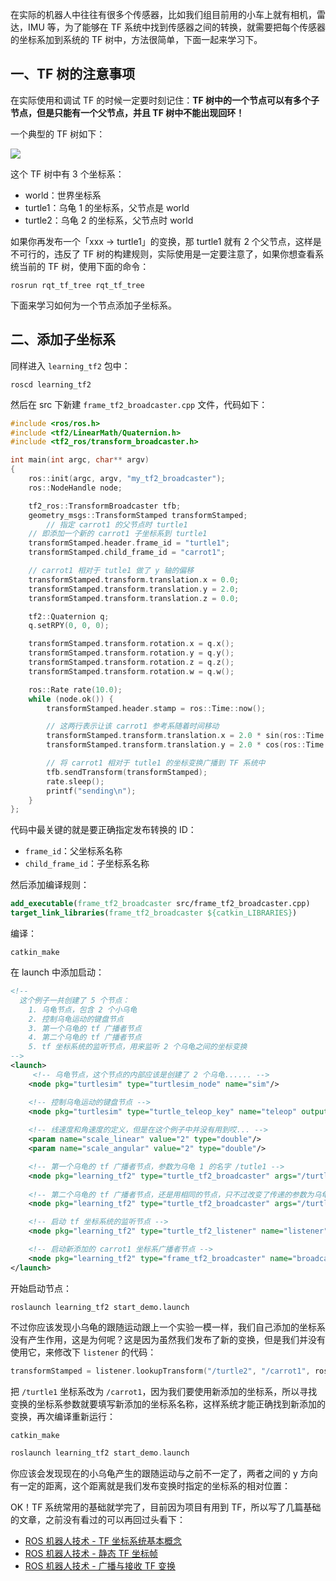 在实际的机器人中往往有很多个传感器，比如我们组目前用的小车上就有相机，雷达，IMU 等，为了能够在 TF 系统中找到传感器之间的转换，就需要把每个传感器的坐标系加到系统的 TF 树中，方法很简单，下面一起来学习下。

## 一、TF 树的注意事项

在实际使用和调试 TF 的时候一定要时刻记住：**TF 树中的一个节点可以有多个子节点，但是只能有一个父节点，并且 TF 树中不能出现回环！**

一个典型的 TF 树如下：

![](http://wiki.ros.org/tf2/Tutorials/Adding%20a%20frame%20%28C%2B%2B%29?action=AttachFile&do=get&target=tree.png)

这个 TF 树中有 3 个坐标系：

- world：世界坐标系
- turtle1：乌龟 1 的坐标系，父节点是 world
- turtle2：乌龟 2 的坐标系，父节点时 world

如果你再发布一个「xxx -> turtle1」的变换，那 turtle1 就有 2 个父节点，这样是不可行的，违反了 TF 树的构建规则，实际使用是一定要注意了，如果你想查看系统当前的 TF 树，使用下面的命令：

```shell
rosrun rqt_tf_tree rqt_tf_tree
```

下面来学习如何为一个节点添加子坐标系。

## 二、添加子坐标系

同样进入 `learning_tf2` 包中：

```shell
roscd learning_tf2
```

然后在 src 下新建 `frame_tf2_broadcaster.cpp` 文件，代码如下：

```cpp
#include <ros/ros.h>
#include <tf2/LinearMath/Quaternion.h>
#include <tf2_ros/transform_broadcaster.h>

int main(int argc, char** argv)
{
    ros::init(argc, argv, "my_tf2_broadcaster");
    ros::NodeHandle node;

    tf2_ros::TransformBroadcaster tfb;
    geometry_msgs::TransformStamped transformStamped;
		// 指定 carrot1 的父节点时 turtle1 
    // 即添加一个新的 carrot1 子坐标系到 turtle1 
    transformStamped.header.frame_id = "turtle1";
    transformStamped.child_frame_id = "carrot1";

    // carrot1 相对于 tutle1 做了 y 轴的偏移
    transformStamped.transform.translation.x = 0.0;
    transformStamped.transform.translation.y = 2.0;
    transformStamped.transform.translation.z = 0.0;

    tf2::Quaternion q;
    q.setRPY(0, 0, 0);

    transformStamped.transform.rotation.x = q.x();
    transformStamped.transform.rotation.y = q.y();
    transformStamped.transform.rotation.z = q.z();
    transformStamped.transform.rotation.w = q.w();

    ros::Rate rate(10.0);
    while (node.ok()) {
        transformStamped.header.stamp = ros::Time::now();

        // 这两行表示让该 carrot1 参考系随着时间移动
        transformStamped.transform.translation.x = 2.0 * sin(ros::Time::now().toSec());
        transformStamped.transform.translation.y = 2.0 * cos(ros::Time::now().toSec());

        // 将 carrot1 相对于 tutle1 的坐标变换广播到 TF 系统中
        tfb.sendTransform(transformStamped);
        rate.sleep();
        printf("sending\n");
    }
};
```

代码中最关键的就是要正确指定发布转换的 ID：

-  `frame_id`：父坐标系名称
- `child_frame_id`：子坐标系名称

然后添加编译规则：

```cmake
add_executable(frame_tf2_broadcaster src/frame_tf2_broadcaster.cpp)
target_link_libraries(frame_tf2_broadcaster ${catkin_LIBRARIES})
```

编译：

```shell
catkin_make	
```

在 launch 中添加启动：

```xml
<!-- 
  这个例子一共创建了 5 个节点：
    1. 乌龟节点，包含 2 个小乌龟
    2. 控制乌龟运动的键盘节点
    3. 第一个乌龟的 tf 广播者节点
    4. 第二个乌龟的 tf 广播者节点
    5. tf 坐标系统的监听节点，用来监听 2 个乌龟之间的坐标变换
-->
<launch>
     <!-- 乌龟节点，这个节点的内部应该是创建了 2 个乌龟...... -->
    <node pkg="turtlesim" type="turtlesim_node" name="sim"/>

    <!-- 控制乌龟运动的键盘节点 -->
    <node pkg="turtlesim" type="turtle_teleop_key" name="teleop" output="screen"/>
    
    <!-- 线速度和角速度的定义，但是在这个例子中并没有用到哎... -->
    <param name="scale_linear" value="2" type="double"/>
    <param name="scale_angular" value="2" type="double"/>

    <!-- 第一个乌龟的 tf 广播者节点，参数为乌龟 1 的名字 /tutle1 -->
    <node pkg="learning_tf2" type="turtle_tf2_broadcaster" args="/turtle1" name="turtle1_tf2_broadcaster" />
    
    <!-- 第二个乌龟的 tf 广播者节点，还是用相同的节点，只不过改变了传递的参数为乌龟 2 的名字 /turtle2 --> 
    <node pkg="learning_tf2" type="turtle_tf2_broadcaster" args="/turtle2" name="turtle2_tf2_broadcaster" />

    <!-- 启动 tf 坐标系统的监听节点 -->
    <node pkg="learning_tf2" type="turtle_tf2_listener" name="listener" />

    <!-- 启动新添加的 carrot1 坐标系广播者节点 -->
    <node pkg="learning_tf2" type="frame_tf2_broadcaster" name="broadcaster_frame" />
</launch>
```

开始启动节点：

```shell
roslaunch learning_tf2 start_demo.launch
```

不过你应该发现小乌龟的跟随运动跟上一个实验一模一样，我们自己添加的坐标系没有产生作用，这是为何呢？这是因为虽然我们发布了新的变换，但是我们并没有使用它，来修改下 `listener` 的代码：

```cpp
transformStamped = listener.lookupTransform("/turtle2", "/carrot1", ros::Time(0));
```

把 `/turtle1` 坐标系改为 `/carrot1`，因为我们要使用新添加的坐标系，所以寻找变换的坐标系参数就要填写新添加的坐标系名称，这样系统才能正确找到新添加的变换，再次编译重新运行：

```cpp
catkin_make

roslaunch learning_tf2 start_demo.launch
```

你应该会发现现在的小乌龟产生的跟随运动与之前不一定了，两者之间的 y 方向有一定的距离，这个距离就是我们发布变换时指定的坐标系的相对位置：



OK！TF 系统常用的基础就学完了，目前因为项目有用到 TF，所以写了几篇基础的文章，之前没有看过的可以再回过头看下：

- [ROS 机器人技术 - TF 坐标系统基本概念](https://dlonng.com/posts/ros-tf2)
- [ROS 机器人技术 - 静态 TF 坐标帧](https://dlonng.com/posts/static-tf)
- [ROS 机器人技术 - 广播与接收 TF 变换](https://dlonng.com/posts/tf-broad-listener)